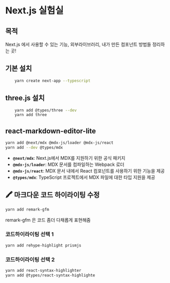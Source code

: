 # Next.js 실험실

## 목적

Next.js 에서 사용할 수 있는 기능, 외부라이브러리, 내가 만든 컴포넌트 방법들 정리하는 곳!

## 기본 설치

```bash
    yarn create next-app --typescript
```

## three.js 설치

```bash
    yarn add @types/three --dev
    yarn add three
```

## react-markdown-editor-lite

```bash
yarn add @next/mdx @mdx-js/loader @mdx-js/react
yarn add --dev @types/mdx
```
- **`@next/mdx`**: Next.js에서 MDX를 지원하기 위한 공식 패키지
- **`@mdx-js/loader`**: MDX 문서를 컴파일하는 Webpack 로더
- **`@mdx-js/react`**: MDX 문서 내에서 React 컴포넌트를 사용하기 위한 기능을 제공
- **`@types/mdx`**: TypeScript 프로젝트에서 MDX 파일에 대한 타입 지원을 제공


## 🖍️ 마크다운 코드 하이라이팅 수정

```bash
yarn add remark-gfm
```
remark-gfm 은 코드 좀더 다채롭게 표현해줌

### 코드하이라이팅 선택 1 

``` bash
yarn add rehype-highlight prismjs
```

### 코드하이라이팅 선택 2
```bash
yarn add react-syntax-highlighter
yarn add @types/react-syntax-highlighte
```